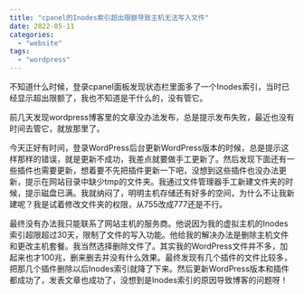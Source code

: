 ```yaml
---
title: "cpanel的Inodes索引超出限额导致主机无法写入文件"
date: 2022-05-11
categories: 
  - "website"
tags: 
  - "wordpress"
---
```


不知道什么时候，登录cpanel面板发现状态栏里面多了一个Inodes索引，当时已经显示超出限额了，我也不知道是干什么的，没有管它。

前几天发现wordpress博客里的文章没办法发布，总是提示发布失败，最近也没有时间去管它，就放那里了。

今天正好有时间，登录WordPress后台更新WordPress版本的时候，总是提示这样那样的错误，就是更新不成功，我差点就要做手工更新了。然后发现下面还有一些插件也需要更新，想着要不先把插件更新一下吧，没想到这些插件也没办法更新，提示在网站目录中缺少tmp的文件夹。我通过文件管理器手工新建文件夹的时候，提示磁盘已满。我就纳闷了，明明主机存储还有好多的空间，为什么不让我新建呢？我是试着修改文件夹的权限，从755改成777还是不行。

最终没有办法我只能联系了网站主机的服务商。他说因为我的虚拟主机的Inodes索引超限超过30天，限制了文件的写入功能。他给我的解决办法是删除主机文件和更改主机套餐。我当然选择删除文件了。其实我的WordPress文件并不多，加起来也才100兆，删来删去并没有什么效果。最终发现有几个插件的文件比较多，把那几个插件删除以后Inodes索引就降了下来。然后更新WordPress版本和插件都成功了，发表文章也成功了，没想到是Inodes索引的原因导致博客的问题呀！
